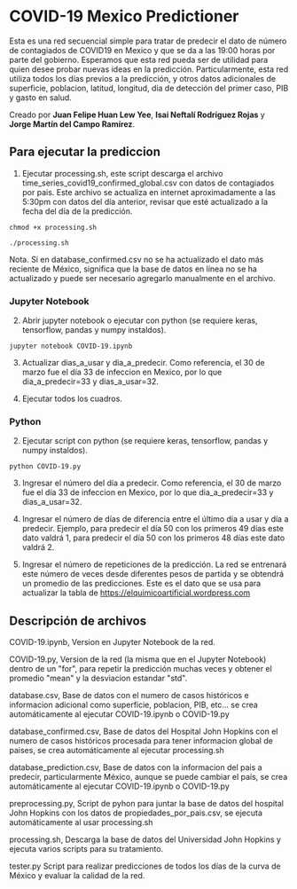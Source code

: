# COVID-19 Mexico Predictioner

Esta es una red secuencial simple para tratar de predecir el dato de número de contagiados de COVID19 en Mexico y que se da a las 19:00 horas por parte del gobierno. Esperamos que esta red pueda ser de utilidad para quien desee probar nuevas ideas en la predicción. Particularmente, esta red utiliza todos los días previos a la predicción, y otros datos adicionales de superficie, poblacion, latitud, longitud, dia de detección del primer caso, PIB y gasto en salud.

Creado por **Juan Felipe Huan Lew Yee**, **Isaí Neftalí Rodríguez Rojas** y **Jorge Martín del Campo Ramírez**.

## Para ejecutar la prediccion

1. Ejecutar processing.sh, este script descarga el archivo time_series_covid19_confirmed_global.csv con datos de contagiados por pais. Este archivo se actualiza en internet aproximadamente a las 5:30pm con datos del día anterior, revisar que esté actualizado a la fecha del día de la predicción.

```
chmod +x processing.sh
```

```
./processing.sh
```

Nota. Si en database_confirmed.csv no se ha actualizado el dato más reciente de México, significa que la base de datos en línea no se ha actualizado y puede ser necesario agregarlo manualmente en el archivo.

### Jupyter Notebook
2. Abrir jupyter notebook o ejecutar con python (se requiere keras, tensorflow, pandas y numpy instaldos).

```
jupyter notebook COVID-19.ipynb
```

3. Actualizar dias_a_usar y dia_a_predecir. Como referencia, el 30 de marzo fue el día 33 de infeccion en Mexico, por lo que dia_a_predecir=33 y dias_a_usar=32.

4. Ejecutar todos los cuadros.

### Python
2. Ejecutar script con python (se requiere keras, tensorflow, pandas y numpy instaldos).

```
python COVID-19.py
```

3. Ingresar el número del día a predecir. Como referencia, el 30 de marzo fue el día 33 de infeccion en Mexico, por lo que dia_a_predecir=33 y dias_a_usar=32.

4. Ingresar el número de días de diferencia entre el último día a usar y día a predecir. Ejemplo, para predecir el día 50 con los primeros 49 días este dato valdrá 1, para predecir el día 50 con los primeros 48 días este dato valdrá 2.

5. Ingresar el número de repeticiones de la predicción. La red se entrenará este número de veces desde diferentes pesos de partida y se obtendrá un promedio de las predicciones. Este es el dato que se usa para actualizar la tabla de https://elquimicoartificial.wordpress.com

## Descripción de archivos

COVID-19.ipynb, Version en Jupyter Notebook de la red.

COVID-19.py,  Version de la red (la misma que en el Jupyter Notebook) dentro de un "for", para repetir la predicción muchas veces y obtener el promedio "mean" y  la desviacion estandar "std".

database.csv, Base de datos con el numero de casos históricos e informacion adicional como superficie, poblacion, PIB, etc... se crea automáticamente al ejecutar COVID-19.ipynb o COVID-19.py

database_confirmed.csv, Base de datos del Hospital John Hopkins con el numero de casos históricos procesada para tener informacion global de paises, se crea automáticamente al ejecutar processing.sh

database_prediction.csv, Base de datos con la informacion del pais a predecir, particularmente México, aunque se puede cambiar el país, se crea automáticamente al ejecutar COVID-19.ipynb o COVID-19.py

preprocessing.py, Script de pyhon para juntar la base de datos del hospital John Hopkins con los datos de propiedades_por_pais.csv, se ejecuta automáticamente al usar processing.sh

processing.sh, Descarga la base de datos del Universidad John Hopkins y ejecuta varios scripts para su tratamiento.

tester.py Script para realizar predicciones de todos los días de la curva de México y evaluar la calidad de la red.
